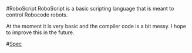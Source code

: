 #RoboScript
RoboScript is a basic scripting language that is meant to control Robocode robots.  

At the moment it is very basic and the compiler code is a bit messy. I hope to improve this in the future.

#[Spec](/blob/master/Spec.md)
